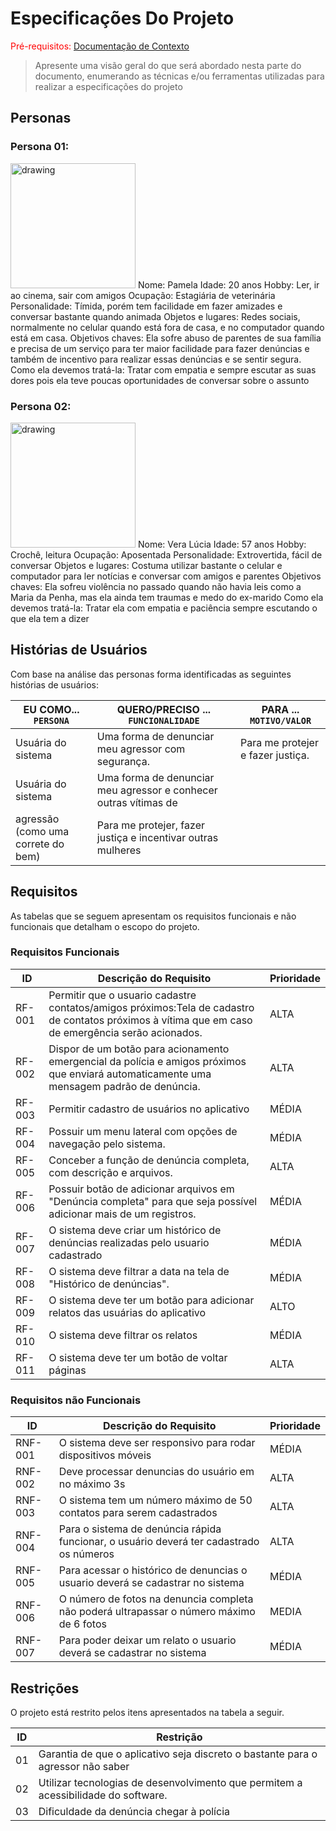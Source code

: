 # Especificações Do Projeto

<span style="color:red">Pré-requisitos: <a href="1-Contexto.md"> Documentação de Contexto</a></span>

> Apresente uma visão geral do que será abordado nesta parte do
> documento, enumerando as técnicas e/ou ferramentas utilizadas para
> realizar a especificações do projeto

## Personas

### Persona 01: 

<img src="persona1.jpg" alt="drawing" style="width:200px;"/>
Nome: Pamela
Idade: 20 anos
Hobby: Ler, ir ao cinema, sair com amigos
Ocupação: Estagiária de veterinária
Personalidade: Tímida, porém tem facilidade em fazer amizades e conversar bastante quando animada
Objetos e lugares: Redes sociais, normalmente no celular quando está fora de casa, e no computador quando está em casa.
Objetivos chaves: Ela sofre abuso de parentes de sua família e precisa de um serviço para ter maior facilidade para fazer denúncias e também de incentivo para realizar essas denúncias e se sentir segura. 
Como ela devemos tratá-la: Tratar com empatia e sempre escutar as suas dores pois ela teve poucas oportunidades de conversar sobre o assunto

### Persona 02: 

<img src="persona2.jpg" alt="drawing" style="width:200px;"/>
Nome: Vera Lúcia
Idade: 57 anos
Hobby: Crochê, leitura
Ocupação: Aposentada
Personalidade: Extrovertida, fácil de conversar
Objetos e lugares: Costuma utilizar bastante o celular e computador para ler notícias e conversar com amigos e parentes
Objetivos chaves: Ela sofreu violência no passado quando não havia leis como a Maria da Penha, mas ela ainda tem traumas e medo do ex-marido
Como ela devemos tratá-la: Tratar ela com empatia e paciência sempre escutando o que ela tem a dizer



## Histórias de Usuários

Com base na análise das personas forma identificadas as seguintes histórias de usuários:

|EU COMO... `PERSONA`| QUERO/PRECISO ... `FUNCIONALIDADE` |PARA ... `MOTIVO/VALOR`                 |
|--------------------|------------------------------------|----------------------------------------|
|Usuária do sistema  | Uma forma de denunciar meu agressor com segurança.          | Para me protejer e fazer justiça.           |
|Usuária do sistema       | Uma forma de denunciar meu agressor e conhecer outras vítimas de 
agressão (como uma correte do bem)      |Para me protejer, fazer justiça e incentivar outras mulheres |


## Requisitos

As tabelas que se seguem apresentam os requisitos funcionais e não funcionais que detalham o escopo do projeto.

### Requisitos Funcionais

|ID    | Descrição do Requisito  | Prioridade |
|------|-----------------------------------------|----|
|RF-001|Permitir que o usuario cadastre contatos/amigos próximos:Tela de cadastro de contatos próximos à vítima que em caso de emergência serão acionados.  | ALTA | 
|RF-002| Dispor de um botão para acionamento emergencial da polícia e amigos próximos que enviará automaticamente uma mensagem padrão de denúncia.   | ALTA |
|RF-003| Permitir cadastro de usuários no aplicativo  | MÉDIA |
|RF-004| Possuir um menu lateral com opções de navegação pelo sistema.  | MÉDIA |
|RF-005| Conceber a função de denúncia completa, com descrição e arquivos.  | ALTA |
|RF-006| Possuir botão de adicionar arquivos em "Denúncia completa" para que seja possível adicionar mais de um registros. | MÉDIA |
|RF-007| O sistema deve criar um histórico de denúncias realizadas pelo usuario cadastrado  | MÉDIA |
|RF-008| O sistema deve filtrar a data na tela de "Histórico de denúncias". | MÉDIA |
|RF-009| O sistema deve ter um botão para adicionar relatos das usuárias do aplicativo  | ALTO |
|RF-010| O sistema deve filtrar os relatos  | MÉDIA |
|RF-011| O sistema deve ter um botão de voltar páginas  | ALTA |


### Requisitos não Funcionais

|ID     | Descrição do Requisito  |Prioridade |
|-------|-------------------------|----|
|RNF-001| O sistema deve ser responsivo para rodar  dispositivos móveis | MÉDIA | 
|RNF-002| Deve processar denuncias do usuário em no máximo 3s |  ALTA | 
|RNF-003| O sistema tem um número máximo de 50 contatos para serem cadastrados|  ALTA | 
|RNF-004| Para o sistema de denúncia rápida funcionar, o usuário deverá ter cadastrado os números | ALTA | 
|RNF-005| Para acessar o  histórico de denuncias o usuario deverá se cadastrar no sistema | MÉDIA | 
|RNF-006| O número de fotos na denuncia completa não poderá ultrapassar o número máximo de 6 fotos | MEDIA | 
|RNF-007| Para poder deixar um relato o usuario deverá se cadastrar no sistema | MÉDIA | 


## Restrições

O projeto está restrito pelos itens apresentados na tabela a seguir.

|ID| Restrição                                             |
|--|-------------------------------------------------------|
|01| Garantia de que o aplicativo seja discreto o bastante para o agressor não saber |
|02| Utilizar tecnologias de desenvolvimento que permitem a acessibilidade do software.   |
|03| Dificuldade da denúncia chegar à polícia   |


